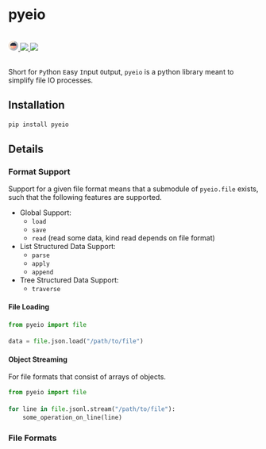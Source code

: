 # pyeio

<br>
<div align="left">
<a href="https://harttraveller.github.io/pyeio" target="_blank">
<img src="https://raw.githubusercontent.com/harttraveller/pyeio/main/docs/assets/pyeio-large.png" height=20>
</a>
<a href="https://pypi.org/project/pyeio/" target="_blank">
<img src="https://img.shields.io/pypi/v/pyeio" height=20>
</a>
<a href="https://github.com/harttraveller/pyeio/blob/main/LICENSE" target="_blank">
<img src="https://img.shields.io/badge/license-MIT-blue" height=20>
</a>
</div>

<br>

Short for `Py`thon `E`asy `I`nput `O`utput, `pyeio` is a python library meant to simplify file IO processes.

## Installation

```bash
pip install pyeio
```

## Details

### Format Support

Support for a given file format means that a submodule of `pyeio.file` exists, such that the following features are supported.

- Global Support:
    - `load`
    - `save`
    - `read` (read some data, kind read depends on file format)
- List Structured Data Support:
    - `parse`
    - `apply`
    - `append`
- Tree Structured Data Support:
    - `traverse`

<!-- Experimental Features
- format identification
- ? lm based data cleaning
-->

#### File Loading

```python
from pyeio import file

data = file.json.load("/path/to/file")
```


#### Object Streaming

For file formats that consist of arrays of objects.

```python
from pyeio import file

for line in file.jsonl.stream("/path/to/file"):
    some_operation_on_line(line)
```



### File Formats



<!-- ## Capabilities

This package only deals with data formats that can be loaded into native python data structures, pandas dataframes, and arrays/matrices that can be handled by numpy. To minimize dependencies and scope creep, it:

1. Doesn't deal with data formats that require a continual connection to the data source (eg: sqlite databases).
2. Doesn't include syntax parsers for executable/interpreted languages (eg: python, javascript). This means that while you can load python or javascript, these are treated as plain text. If you want to navigate the AST, this should be handled separately.
3. Doesn't include packages for handling complex data formats. For example, you can load a PDF as a binary file, or even as the raw text defining the files internal schema (you almost certainly don't want to do this), but PDF parsers like pdfplumber/pdfminer aren't included, because if they were included for PDF then to be consistent dependencies and support for a [ton of other formats](https://www.wikiwand.com/en/articles/List_of_file_formats) would also have to be included, which is totally out of scope. -->
